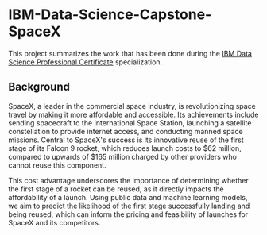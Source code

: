 # IBM-Data-Science-Capstone-SpaceX

This project summarizes the work that has been done during the [IBM Data Science Professional Certificate]([url](https://www.coursera.org/professional-certificates/ibm-data-science)) specialization.

## Background
SpaceX, a leader in the commercial space industry, is revolutionizing space travel by making it more affordable and accessible. Its achievements include sending spacecraft to the International Space Station, launching a satellite constellation to provide internet access, and conducting manned space missions. Central to SpaceX's success is its innovative reuse of the first stage of its Falcon 9 rocket, which reduces launch costs to $62 million, compared to upwards of $165 million charged by other providers who cannot reuse this component.

This cost advantage underscores the importance of determining whether the first stage of a rocket can be reused, as it directly impacts the affordability of a launch. Using public data and machine learning models, we aim to predict the likelihood of the first stage successfully landing and being reused, which can inform the pricing and feasibility of launches for SpaceX and its competitors.
